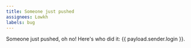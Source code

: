 ```yaml
---
title: Someone just pushed
assignees: Lowkh
labels: bug
---
```

Someone just pushed, oh no! Here's who did it: {{ payload.sender.login }}. 
